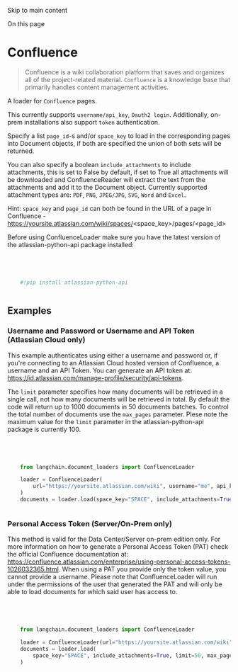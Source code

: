 

Skip to main content

On this page

# Confluence

> Confluence is a wiki collaboration platform that saves and organizes all of the project-related material. `Confluence` is a knowledge base that primarily handles content management activities.

A loader for `Confluence` pages.

This currently supports `username/api_key`, `Oauth2 login`. Additionally, on-prem installations also support `token` authentication.

Specify a list `page_id`-s and/or `space_key` to load in the corresponding pages into Document objects, if both are specified the union of both sets will be returned.

You can also specify a boolean `include_attachments` to include attachments, this is set to False by default, if set to True all attachments will be downloaded and ConfluenceReader will extract the
text from the attachments and add it to the Document object. Currently supported attachment types are: `PDF`, `PNG`, `JPEG/JPG`, `SVG`, `Word` and `Excel`.

Hint: `space_key` and `page_id` can both be found in the URL of a page in Confluence - https://yoursite.atlassian.com/wiki/spaces/<space_key>/pages/<page_id>

Before using ConfluenceLoader make sure you have the latest version of the atlassian-python-api package installed:

```python




    #!pip install atlassian-python-api



```


## Examples​

### Username and Password or Username and API Token (Atlassian Cloud only)​

This example authenticates using either a username and password or, if you're connecting to an Atlassian Cloud hosted version of Confluence, a username and an API Token. You can generate an API token
at: https://id.atlassian.com/manage-profile/security/api-tokens.

The `limit` parameter specifies how many documents will be retrieved in a single call, not how many documents will be retrieved in total. By default the code will return up to 1000 documents in 50
documents batches. To control the total number of documents use the `max_pages` parameter. Plese note the maximum value for the `limit` parameter in the atlassian-python-api package is currently 100.

```python




    from langchain.document_loaders import ConfluenceLoader

    loader = ConfluenceLoader(
        url="https://yoursite.atlassian.com/wiki", username="me", api_key="12345"
    )
    documents = loader.load(space_key="SPACE", include_attachments=True, limit=50)



```


### Personal Access Token (Server/On-Prem only)​

This method is valid for the Data Center/Server on-prem edition only. For more information on how to generate a Personal Access Token (PAT) check the official Confluence documentation at:
https://confluence.atlassian.com/enterprise/using-personal-access-tokens-1026032365.html. When using a PAT you provide only the token value, you cannot provide a username. Please note that
ConfluenceLoader will run under the permissions of the user that generated the PAT and will only be able to load documents for which said user has access to.

```python




    from langchain.document_loaders import ConfluenceLoader

    loader = ConfluenceLoader(url="https://yoursite.atlassian.com/wiki", token="12345")
    documents = loader.load(
        space_key="SPACE", include_attachments=True, limit=50, max_pages=50
    )



```

